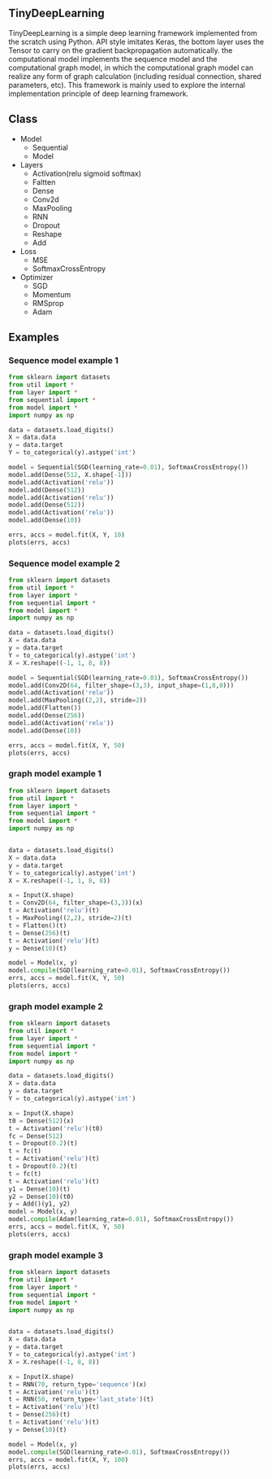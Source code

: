 ## TinyDeepLearning
TinyDeepLearning is a simple deep learning framework implemented from the scratch using Python. API style imitates Keras, the bottom layer uses the Tensor to carry on the gradient backpropagation automatically. the computational model implements the sequence model and the computational graph model, in which the computational graph model can realize any form of graph calculation (including residual connection, shared parameters, etc). This framework is mainly used to explore the internal implementation principle of deep learning framework.



## Class

- Model
  - Sequential 
  - Model 
- Layers
  - Activation(relu sigmoid softmax)
  - Faltten
  - Dense
  - Conv2d
  - MaxPooling
  - RNN
  - Dropout
  - Reshape
  - Add
- Loss
  - MSE
  - SoftmaxCrossEntropy
- Optimizer
  - SGD
  - Momentum
  - RMSprop
  - Adam



## Examples

### Sequence model example 1

```python
from sklearn import datasets
from util import *
from layer import *
from sequential import *
from model import *
import numpy as np

data = datasets.load_digits()
X = data.data
y = data.target
Y = to_categorical(y).astype('int')

model = Sequential(SGD(learning_rate=0.01), SoftmaxCrossEntropy())
model.add(Dense(512, X.shape[-1]))
model.add(Activation('relu'))
model.add(Dense(512))
model.add(Activation('relu'))
model.add(Dense(512))
model.add(Activation('relu'))
model.add(Dense(10))

errs, accs = model.fit(X, Y, 10)
plots(errs, accs)
```



### Sequence model example 2

```python
from sklearn import datasets
from util import *
from layer import *
from sequential import *
from model import *
import numpy as np

data = datasets.load_digits()
X = data.data
y = data.target
Y = to_categorical(y).astype('int')
X = X.reshape((-1, 1, 8, 8))

model = Sequential(SGD(learning_rate=0.01), SoftmaxCrossEntropy())
model.add(Conv2D(64, filter_shape=(3,3), input_shape=(1,8,8)))
model.add(Activation('relu'))
model.add(MaxPooling((2,2), stride=2))
model.add(Flatten())
model.add(Dense(256))
model.add(Activation('relu'))
model.add(Dense(10))

errs, accs = model.fit(X, Y, 50)
plots(errs, accs)
```






### graph model example 1

```python
from sklearn import datasets
from util import *
from layer import *
from sequential import *
from model import *
import numpy as np


data = datasets.load_digits()
X = data.data
y = data.target
Y = to_categorical(y).astype('int')
X = X.reshape((-1, 1, 8, 8))

x = Input(X.shape)
t = Conv2D(64, filter_shape=(3,3))(x)
t = Activation('relu')(t)
t = MaxPooling((2,2), stride=2)(t)
t = Flatten()(t)
t = Dense(256)(t)
t = Activation('relu')(t)
y = Dense(10)(t)

model = Model(x, y)
model.compile(SGD(learning_rate=0.01), SoftmaxCrossEntropy())
errs, accs = model.fit(X, Y, 50)
plots(errs, accs)
```



### graph model example 2

```python
from sklearn import datasets
from util import *
from layer import *
from sequential import *
from model import *
import numpy as np

data = datasets.load_digits()
X = data.data
y = data.target
Y = to_categorical(y).astype('int')

x = Input(X.shape)
t0 = Dense(512)(x)
t = Activation('relu')(t0)
fc = Dense(512) 
t = Dropout(0.2)(t)
t = fc(t)
t = Activation('relu')(t)
t = Dropout(0.2)(t)
t = fc(t)
t = Activation('relu')(t)
y1 = Dense(10)(t)
y2 = Dense(10)(t0)
y = Add()(y1, y2)
model = Model(x, y)
model.compile(Adam(learning_rate=0.01), SoftmaxCrossEntropy())
errs, accs = model.fit(X, Y, 50)
plots(errs, accs)
```



### graph model example 3

```python
from sklearn import datasets
from util import *
from layer import *
from sequential import *
from model import *
import numpy as np


data = datasets.load_digits()
X = data.data
y = data.target
Y = to_categorical(y).astype('int')
X = X.reshape((-1, 8, 8))

x = Input(X.shape)
t = RNN(70, return_type='sequence')(x)
t = Activation('relu')(t) 
t = RNN(50, return_type='last_state')(t)
t = Activation('relu')(t)
t = Dense(256)(t)
t = Activation('relu')(t)
y = Dense(10)(t)

model = Model(x, y)
model.compile(SGD(learning_rate=0.01), SoftmaxCrossEntropy())
errs, accs = model.fit(X, Y, 100)
plots(errs, accs)
```
